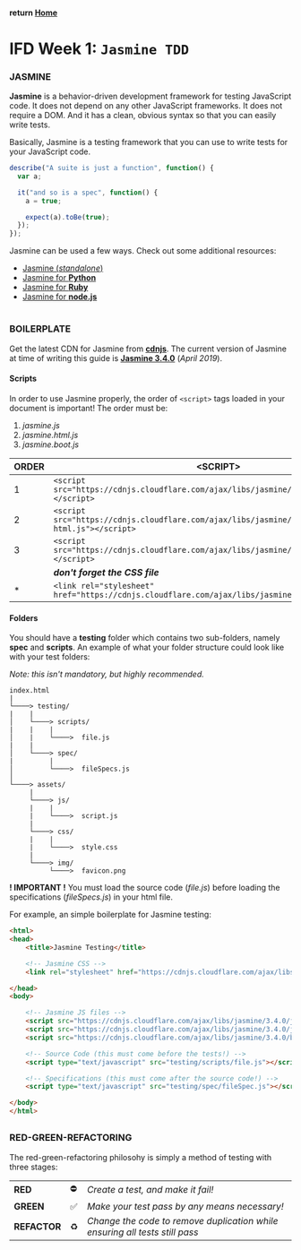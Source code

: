 #### return [Home](https://github.com/TravelTimN/ci-ifd-lead/blob/master/README.md)

##

# IFD Week 1: `Jasmine TDD`

### **JASMINE**

**Jasmine** is a behavior-driven development framework for testing JavaScript code. It does not depend on any other JavaScript frameworks. It does not require a DOM. And it has a clean, obvious syntax so that you can easily write tests.

Basically, Jasmine is a testing framework that you can use to write tests for your JavaScript code.

```js
describe("A suite is just a function", function() {
  var a;

  it("and so is a spec", function() {
    a = true;

    expect(a).toBe(true);
  });
});
```

Jasmine can be used a few ways. Check out some additional resources:

- [Jasmine (*standalone*)](https://github.com/jasmine/jasmine)
- [Jasmine for **Python**](https://jasmine.github.io/setup/python.html)
- [Jasmine for **Ruby**](https://jasmine.github.io/setup/ruby.html)
- [Jasmine for **node.js**](https://jasmine.github.io/setup/nodejs.html)

#

### **BOILERPLATE**

Get the latest CDN for Jasmine from **[cdnjs](https://cdnjs.com/libraries/jasmine)**. The current version of Jasmine at time of writing this guide is **[Jasmine 3.4.0](https://cdnjs.com/libraries/jasmine/3.4.0)** (*April 2019*).

#### Scripts

In order to use Jasmine properly, the order of `<script>` tags loaded in your document is important! The order must be:

1. *jasmine.js*
2. *jasmine.html.js*
3. *jasmine.boot.js*

| **ORDER** | **&lt;SCRIPT&gt;** |
| --- | --- |
| 1 | `<script src="https://cdnjs.cloudflare.com/ajax/libs/jasmine/3.4.0/jasmine.js"></script>` |
| 2 | `<script src="https://cdnjs.cloudflare.com/ajax/libs/jasmine/3.4.0/jasmine-html.js"></script>` |
| 3 | `<script src="https://cdnjs.cloudflare.com/ajax/libs/jasmine/3.4.0/boot.js"></script>` |
| | ***don't forget the CSS file*** |
| * | `<link rel="stylesheet" href="https://cdnjs.cloudflare.com/ajax/libs/jasmine/3.4.0/jasmine.css">` |

#### Folders

You should have a **testing** folder which contains two sub-folders, namely **spec** and **scripts**. An example of what your folder structure could look like with your test folders:

*Note: this isn't mandatory, but highly recommended.*

```
index.html
|
└────> testing/
|    |
│    └────> scripts/
|    |    |
│    |    └────>  file.js
|    |
│    └────> spec/
|         |
│         └────>  fileSpecs.js
│   
└────> assets/
     |
     └────> js/
     |    |
     |    └────>  script.js
     |
     └────> css/
     |    |
     |    └────>  style.css
     |
     └────> img/
          └────>  favicon.png
```

**! IMPORTANT !** You must load the source code (*file.js*) before loading the specifications (*fileSpecs.js*) in your html file.

For example, an simple boilerplate for Jasmine testing:

```html
<html>
<head>
    <title>Jasmine Testing</title>

    <!-- Jasmine CSS -->
    <link rel="stylesheet" href="https://cdnjs.cloudflare.com/ajax/libs/jasmine/3.4.0/jasmine.css">

</head>
<body>

    <!-- Jasmine JS files -->
    <script src="https://cdnjs.cloudflare.com/ajax/libs/jasmine/3.4.0/jasmine.js"></script>
    <script src="https://cdnjs.cloudflare.com/ajax/libs/jasmine/3.4.0/jasmine-html.js"></script>
    <script src="https://cdnjs.cloudflare.com/ajax/libs/jasmine/3.4.0/boot.js"></script>

    <!-- Source Code (this must come before the tests!) -->
    <script type="text/javascript" src="testing/scripts/file.js"></script>

    <!-- Specifications (this must come after the source code!) -->
    <script type="text/javascript" src="testing/spec/fileSpec.js"></script>

</body>
</html>
```

##

### **RED-GREEN-REFACTORING**

The red-green-refactoring philosohy is simply a method of testing with three stages:

| | | |
| --- | --- | --- |
| **RED** | :no_entry: | *Create a test, and make it fail!* |
| **GREEN** | :white_check_mark: | *Make your test pass by any means necessary!* |
| **REFACTOR** | :recycle: | *Change the code to remove duplication while ensuring all tests still pass* |

